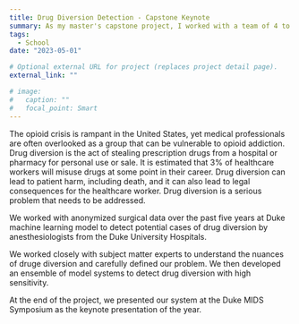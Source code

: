 ```yaml
---
title: Drug Diversion Detection - Capstone Keynote
summary: As my master's capstone project, I worked with a team of 4 to develop a machine learning model to detect drug diversion by anesthesiologists from the Duke University Hospitals.
tags:
  - School
date: "2023-05-01"

# Optional external URL for project (replaces project detail page).
external_link: ""

# image:
#   caption: ""
#   focal_point: Smart
---
```


The opioid crisis is rampant in the United States, yet medical professionals are often overlooked as a group that can be vulnerable to opioid addiction. Drug diversion is the act of stealing prescription drugs from a hospital or pharmacy for personal use or sale. It is estimated that 3% of healthcare workers will misuse drugs at some point in their career. Drug diversion can lead to patient harm, including death, and it can also lead to legal consequences for the healthcare worker. Drug diversion is a serious problem that needs to be addressed.

We worked with anonymized surgical data over the past five years at Duke machine learning model to detect potential cases of drug diversion by anesthesiologists from the Duke University Hospitals.

We worked closely with subject matter experts to understand the nuances of druge diversion and carefully defined our problem. We then developed an ensemble of model systems to detect drug diversion with high sensitivity.

At the end of the project, we presented our system at the Duke MIDS Symposium as the keynote presentation of the year. 